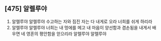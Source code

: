 ## [475] 알렐루야

1) 알렐루야 알렐루야 수고하는 자와 짐진 자는 다 내게로 오라 너희를 쉬게 하리라  
2) 알렐루야 알렐루야 너희는 내 멍에를 메고 내 마음이 양선함과 겸손됨을 내게서 배우면 네 영혼의 평안함을 얻으리라 알렐루야 알렐루야
